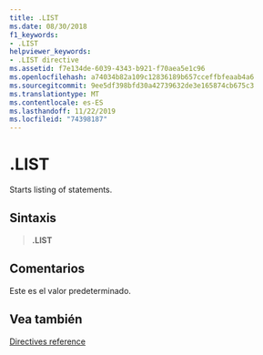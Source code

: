 ```yaml
---
title: .LIST
ms.date: 08/30/2018
f1_keywords:
- .LIST
helpviewer_keywords:
- .LIST directive
ms.assetid: f7e134de-6039-4343-b921-f70aea5e1c96
ms.openlocfilehash: a74034b82a109c12836189b657cceffbfeaab4a6
ms.sourcegitcommit: 9ee5df398bfd30a42739632de3e165874cb675c3
ms.translationtype: MT
ms.contentlocale: es-ES
ms.lasthandoff: 11/22/2019
ms.locfileid: "74398187"
---
```

# <a name="list"></a>.LIST

Starts listing of statements.

## <a name="syntax"></a>Sintaxis

> **.LIST**

## <a name="remarks"></a>Comentarios

Este es el valor predeterminado.

## <a name="see-also"></a>Vea también

[Directives reference](directives-reference.md)

